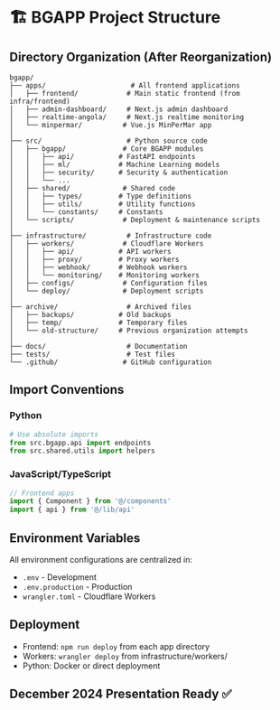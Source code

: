 # 🏗️ BGAPP Project Structure

## Directory Organization (After Reorganization)

```
bgapp/
├── apps/                     # All frontend applications
│   ├── frontend/            # Main static frontend (from infra/frontend)
│   ├── admin-dashboard/     # Next.js admin dashboard
│   ├── realtime-angola/     # Next.js realtime monitoring
│   └── minpermar/          # Vue.js MinPerMar app
│
├── src/                     # Python source code
│   ├── bgapp/              # Core BGAPP modules
│   │   ├── api/           # FastAPI endpoints
│   │   ├── ml/            # Machine Learning models
│   │   ├── security/      # Security & authentication
│   │   └── ...
│   ├── shared/             # Shared code
│   │   ├── types/         # Type definitions
│   │   ├── utils/         # Utility functions
│   │   └── constants/     # Constants
│   └── scripts/            # Deployment & maintenance scripts
│
├── infrastructure/          # Infrastructure code
│   ├── workers/            # Cloudflare Workers
│   │   ├── api/           # API workers
│   │   ├── proxy/         # Proxy workers
│   │   ├── webhook/       # Webhook workers
│   │   └── monitoring/    # Monitoring workers
│   ├── configs/            # Configuration files
│   └── deploy/             # Deployment scripts
│
├── archive/                 # Archived files
│   ├── backups/           # Old backups
│   ├── temp/              # Temporary files
│   └── old-structure/     # Previous organization attempts
│
├── docs/                    # Documentation
├── tests/                   # Test files
└── .github/                # GitHub configuration
```

## Import Conventions

### Python
```python
# Use absolute imports
from src.bgapp.api import endpoints
from src.shared.utils import helpers
```

### JavaScript/TypeScript
```javascript
// Frontend apps
import { Component } from '@/components'
import { api } from '@/lib/api'
```

## Environment Variables
All environment configurations are centralized in:
- `.env` - Development
- `.env.production` - Production
- `wrangler.toml` - Cloudflare Workers

## Deployment
- Frontend: `npm run deploy` from each app directory
- Workers: `wrangler deploy` from infrastructure/workers/
- Python: Docker or direct deployment

## December 2024 Presentation Ready ✅
